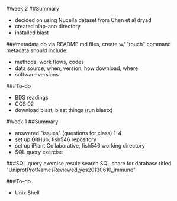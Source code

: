 #Week 2
##Summary
- decided on using Nucella dataset from Chen et al dryad
- created nlap-ano directory
- installed blast

###metadata
do via README.md files, create w/ "touch" command
metadata should include:
- methods, work flows, codes
- data source, when, version, how download, where
- software versions

###To-do
- BDS readings
- CCS 02
- download blast, blast things (run blastx)

#Week 1
##Summary
- answered  "issues" (questions for class) 1-4
- set up GitHub, fish546 repository
- set up iPlant Collaborative, fish546 working directory
- SQL query exercise

###SQL query exercise
result: search SQL share for database titled "UniprotProtNamesReviewed_yes20130610_immune"

###To-do
- Unix Shell
